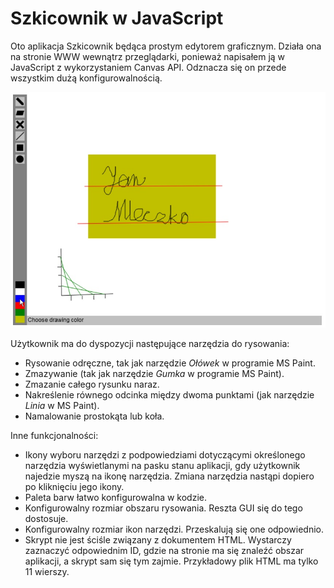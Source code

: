 # Szkicownik w JavaScript

Oto aplikacja Szkicownik będąca prostym edytorem graficznym. Działa ona na stronie WWW wewnątrz przeglądarki, ponieważ napisałem ją w JavaScript z wykorzystaniem Canvas API. Odznacza się on przede wszystkim dużą konfigurowalnością.

![Zrzut ekranu](https://github.com/Jan-Mleczko/Sketchpad-JS-app/blob/main/zrzut.jpg?raw=true)

Użytkownik ma do dyspozycji następujące narzędzia do rysowania:
* Rysowanie odręczne, tak jak narzędzie _Ołówek_ w programie MS Paint.
* Zmazywanie (tak jak narzędzie _Gumka_ w programie MS Paint).
* Zmazanie całego rysunku naraz.
* Nakreślenie równego odcinka między dwoma punktami (jak narzędzie _Linia_ w MS Paint).
* Namalowanie prostokąta lub koła.

Inne funkcjonalności:
* Ikony wyboru narzędzi z podpowiedziami dotyczącymi określonego narzędzia wyświetlanymi na pasku stanu aplikacji, gdy użytkownik najedzie myszą na ikonę narzędzia. Zmiana narzędzia nastąpi dopiero po kliknięciu jego ikony.
* Paleta barw łatwo konfigurowalna w kodzie.
* Konfigurowalny rozmiar obszaru rysowania. Reszta GUI się do tego dostosuje.
* Konfigurowalny rozmiar ikon narzędzi. Przeskalują się one odpowiednio.
* Skrypt nie jest ściśle związany z dokumentem HTML. Wystarczy zaznaczyć odpowiednim ID, gdzie na stronie ma się znaleźć obszar aplikacji, a skrypt sam się tym zajmie. Przykładowy plik HTML ma tylko 11 wierszy.
